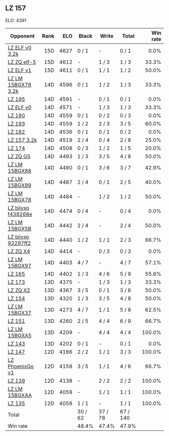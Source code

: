 ## LZ 157 ##

ELO: 4391

Opponent | Rank | ELO | Black | Write | Total | Win rate
---------|-----:|----:|-------|-------|-------|-------:
[LZ ELF v0 3.2k](LZ%20ELF%20v0%203.2k.md) | 15D | 4627 | 0 / 1 | - | 0 / 1 | 0.0%
[LZ ZQ elf-5](LZ%20ZQ%20elf-5.md) | 15D | 4612 | - | 1 / 3 | 1 / 3 | 33.3%
[LZ ELF v1](LZ%20ELF%20v1.md) | 15D | 4611 | 0 / 1 | 1 / 1 | 1 / 2 | 50.0%
[LZ LM 15BGX78 3.2k](LZ%20LM%2015BGX78%203.2k.md) | 14D | 4596 | 0 / 1 | 1 / 2 | 1 / 3 | 33.3%
[LZ 195](LZ%20195.md) | 14D | 4591 | - | 0 / 1 | 0 / 1 | 0.0%
[LZ ELF v0](LZ%20ELF%20v0.md) | 14D | 4571 | - | 1 / 3 | 1 / 3 | 33.3%
[LZ 190](LZ%20190.md) | 14D | 4559 | 0 / 1 | 0 / 2 | 0 / 3 | 0.0%
[LZ 193](LZ%20193.md) | 14D | 4559 | 1 / 2 | 2 / 3 | 3 / 5 | 60.0%
[LZ 182](LZ%20182.md) | 14D | 4536 | 0 / 1 | 0 / 1 | 0 / 2 | 0.0%
[LZ 157 3.2k](LZ%20157%203.2k.md) | 14D | 4519 | 2 / 4 | 0 / 4 | 2 / 8 | 25.0%
[LZ 174](LZ%20174.md) | 14D | 4508 | 0 / 3 | 1 / 2 | 1 / 5 | 20.0%
[LZ ZQ G5](LZ%20ZQ%20G5.md) | 14D | 4493 | 1 / 3 | 3 / 5 | 4 / 8 | 50.0%
[LZ LM 15BGX88](LZ%20LM%2015BGX88.md) | 14D | 4490 | 0 / 1 | 3 / 6 | 3 / 7 | 42.9%
[LZ LM 15BGX89](LZ%20LM%2015BGX89.md) | 14D | 4487 | 2 / 4 | 0 / 1 | 2 / 5 | 40.0%
[LZ LM 15BGX78](LZ%20LM%2015BGX78.md) | 14D | 4484 | - | 1 / 2 | 1 / 2 | 50.0%
[LZ bjiyxo f438268e](LZ%20bjiyxo%20f438268e.md) | 14D | 4474 | 0 / 4 | - | 0 / 4 | 0.0%
[LZ LM 15BGX5B](LZ%20LM%2015BGX5B.md) | 14D | 4442 | 2 / 4 | - | 2 / 4 | 50.0%
[LZ bjiyxo 92297ff2](LZ%20bjiyxo%2092297ff2.md) | 14D | 4440 | 1 / 2 | 1 / 1 | 2 / 3 | 66.7%
[LZ ZQ X4](LZ%20ZQ%20X4.md) | 14D | 4414 | - | 0 / 3 | 0 / 3 | 0.0%
[LZ LM 15BGX97](LZ%20LM%2015BGX97.md) | 14D | 4403 | 4 / 7 | - | 4 / 7 | 57.1%
[LZ 165](LZ%20165.md) | 14D | 4402 | 1 / 3 | 4 / 6 | 5 / 9 | 55.6%
[LZ 173](LZ%20173.md) | 13D | 4375 | - | 1 / 3 | 1 / 3 | 33.3%
[LZ ZQ X2](LZ%20ZQ%20X2.md) | 13D | 4367 | 3 / 5 | 0 / 1 | 3 / 6 | 50.0%
[LZ 154](LZ%20154.md) | 13D | 4320 | 1 / 3 | 3 / 5 | 4 / 8 | 50.0%
[LZ LM 15BGX37](LZ%20LM%2015BGX37.md) | 13D | 4273 | 4 / 7 | 1 / 1 | 5 / 8 | 62.5%
[LZ 151](LZ%20151.md) | 13D | 4260 | 2 / 5 | 4 / 4 | 6 / 9 | 66.7%
[LZ LM 15BGXA5](LZ%20LM%2015BGXA5.md) | 13D | 4209 | - | 4 / 4 | 4 / 4 | 100.0%
[LZ 143](LZ%20143.md) | 13D | 4202 | 0 / 1 | - | 0 / 1 | 0.0%
[LZ 147](LZ%20147.md) | 12D | 4166 | 2 / 2 | 1 / 1 | 3 / 3 | 100.0%
[LZ PhoenixGo v1](LZ%20PhoenixGo%20v1.md) | 12D | 4158 | 3 / 5 | 1 / 1 | 4 / 6 | 66.7%
[LZ 139](LZ%20139.md) | 12D | 4138 | - | 2 / 2 | 2 / 2 | 100.0%
[LZ LM 15BGXAA](LZ%20LM%2015BGXAA.md) | 12D | 4059 | - | 1 / 1 | 1 / 1 | 100.0%
[LZ 135](LZ%20135.md) | 12D | 4058 | 1 / 1 | - | 1 / 1 | 100.0%
Total | | | 30 / 62 | 37 / 78 | 67 / 140 | 
Win rate| | | 48.4% | 47.4% | 47.9% | 
